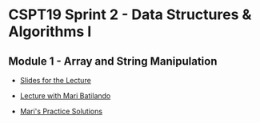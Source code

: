 # CSPT19 Sprint 2 - Data Structures & Algorithms I

## Module 1 - Array and String Manipulation

* [Slides for the Lecture](https://docs.google.com/presentation/d/1qkydSe1S1YAj1Vl1KlKSzwlf1Ca2tblqXOgEX-fxL1I/edit#slide=id.gaa30d91d4b_0_0)

* [Lecture with Mari Batilando](https://youtu.be/Al3Gmb4gQ9A)

* [Mari's Practice Solutions](https://hackmd.io/@sIQnCbQ0T56A3KLAiNrlhQ/H1dsZN_EO)



